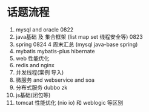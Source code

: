 # 话题流程

1. mysql and oracle  0822
2. java基础 及 集合框架 (list map set 线程安全等)  0823
3. spring  0824
4  周末汇总 (mysql java-base spring)
5. mybatis mybatis-plus hibernate 
6. web 性能优化  
7. redis and nginx
8. 并发线程(案例 导入)
9. 微服务 and webservice and soa
10. 分布式服务 dubbo zk  
11. js基础(闭包等) 
12. tomcat 性能优化 (nio io) 和 weblogic 等区别